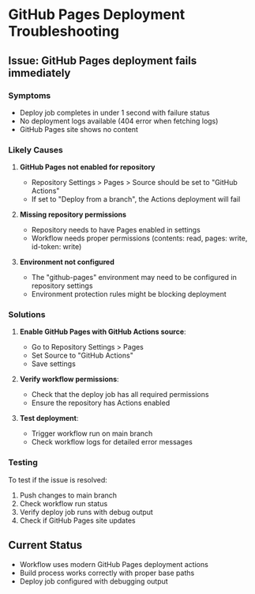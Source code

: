 # GitHub Pages Deployment Troubleshooting

## Issue: GitHub Pages deployment fails immediately

### Symptoms
- Deploy job completes in under 1 second with failure status
- No deployment logs available (404 error when fetching logs)
- GitHub Pages site shows no content

### Likely Causes
1. **GitHub Pages not enabled for repository**
   - Repository Settings > Pages > Source should be set to "GitHub Actions"
   - If set to "Deploy from a branch", the Actions deployment will fail

2. **Missing repository permissions**
   - Repository needs to have Pages enabled in settings
   - Workflow needs proper permissions (contents: read, pages: write, id-token: write)

3. **Environment not configured**
   - The "github-pages" environment may need to be configured in repository settings
   - Environment protection rules might be blocking deployment

### Solutions
1. **Enable GitHub Pages with GitHub Actions source**:
   - Go to Repository Settings > Pages
   - Set Source to "GitHub Actions"
   - Save settings

2. **Verify workflow permissions**:
   - Check that the deploy job has all required permissions
   - Ensure the repository has Actions enabled

3. **Test deployment**:
   - Trigger workflow run on main branch
   - Check workflow logs for detailed error messages

### Testing
To test if the issue is resolved:
1. Push changes to main branch
2. Check workflow run status
3. Verify deploy job runs with debug output
4. Check if GitHub Pages site updates

## Current Status
- Workflow uses modern GitHub Pages deployment actions
- Build process works correctly with proper base paths
- Deploy job configured with debugging output